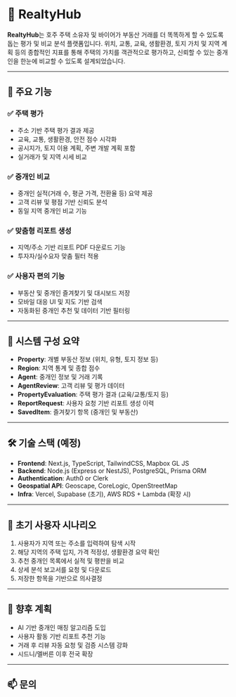 # 🏡 RealtyHub

**RealtyHub**는 호주 주택 소유자 및 바이어가 부동산 거래를 더 똑똑하게 할 수 있도록 돕는 평가 및 비교 분석 플랫폼입니다. 위치, 교통, 교육, 생활환경, 토지 가치 및 지역 계획 등의 종합적인 지표를 통해 주택의 가치를 객관적으로 평가하고, 신뢰할 수 있는 중개인을 한눈에 비교할 수 있도록 설계되었습니다.

---

## 🚀 주요 기능

### ✅ 주택 평가

- 주소 기반 주택 평가 결과 제공
- 교육, 교통, 생활환경, 안전 점수 시각화
- 공시지가, 토지 이용 계획, 주변 개발 계획 포함
- 실거래가 및 지역 시세 비교

### ✅ 중개인 비교

- 중개인 실적(거래 수, 평균 가격, 전환율 등) 요약 제공
- 고객 리뷰 및 평점 기반 신뢰도 분석
- 동일 지역 중개인 비교 기능

### ✅ 맞춤형 리포트 생성

- 지역/주소 기반 리포트 PDF 다운로드 기능
- 투자자/실수요자 맞춤 필터 적용

### ✅ 사용자 편의 기능

- 부동산 및 중개인 즐겨찾기 및 대시보드 저장
- 모바일 대응 UI 및 지도 기반 검색
- 자동화된 중개인 추천 및 데이터 기반 필터링

---

## 🧩 시스템 구성 요약

- **Property**: 개별 부동산 정보 (위치, 유형, 토지 정보 등)
- **Region**: 지역 통계 및 종합 점수
- **Agent**: 중개인 정보 및 거래 기록
- **AgentReview**: 고객 리뷰 및 평가 데이터
- **PropertyEvaluation**: 주택 평가 결과 (교육/교통/토지 등)
- **ReportRequest**: 사용자 요청 기반 리포트 생성 이력
- **SavedItem**: 즐겨찾기 항목 (중개인 및 부동산)

---

## 🛠 기술 스택 (예정)

- **Frontend**: Next.js, TypeScript, TailwindCSS, Mapbox GL JS
- **Backend**: Node.js (Express or NestJS), PostgreSQL, Prisma ORM
- **Authentication**: Auth0 or Clerk
- **Geospatial API**: Geoscape, CoreLogic, OpenStreetMap
- **Infra**: Vercel, Supabase (초기), AWS RDS + Lambda (확장 시)

---

## 🧪 초기 사용자 시나리오

1. 사용자가 지역 또는 주소를 입력하여 탐색 시작
2. 해당 지역의 주택 입지, 가격 적정성, 생활환경 요약 확인
3. 추천 중개인 목록에서 실적 및 평판을 비교
4. 상세 분석 보고서를 요청 및 다운로드
5. 저장한 항목을 기반으로 의사결정

---

## 📌 향후 계획

- AI 기반 중개인 매칭 알고리즘 도입
- 사용자 활동 기반 리포트 추천 기능
- 거래 후 리뷰 자동 요청 및 검증 시스템 강화
- 시드니/멜버른 이후 전국 확장

---

## 📫 문의

<!--
제품 제안, 피드백, 협업 요청은 [hello@ratemyagentau.com](mailto:hello@ratemyagentau.com) 으로 연락해주세요. -->
<!--
> 당신의 다음 부동산 선택, 더 이상 '감'이 아닌 '데이터'로.
> **RealtyHub**와 함께라면 가능합니다. -->
